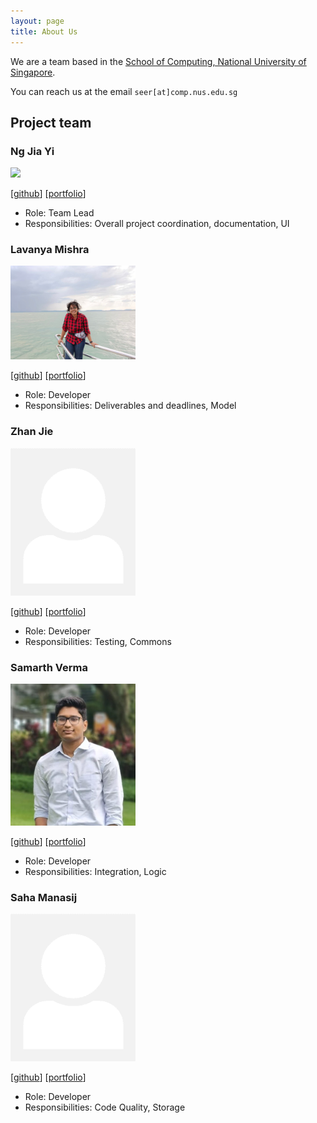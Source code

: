 ```yaml
---
layout: page
title: About Us
---
```


We are a team based in the [School of Computing, National University of Singapore](http://www.comp.nus.edu.sg).

You can reach us at the email `seer[at]comp.nus.edu.sg`

## Project team

### Ng Jia Yi

<img src="images/gremmyz.png" width="200px">

[[github](https://github.com/gremmyz)]
[[portfolio](team/gremmyz.md)]

* Role: Team Lead
* Responsibilities: Overall project coordination, documentation, UI

### Lavanya Mishra

<img src="images/Lavanya2.png" width="200px">

[[github](https://github.com/Lava-Iris)]
[[portfolio](team/lava-iris.md)]

* Role: Developer
* Responsibilities: Deliverables and deadlines, Model

### Zhan Jie

<img src="images/johndoe.png" width="200px">

[[github](https://github.com/salty-flower)] 
[[portfolio](team/johndoe.md)]

* Role: Developer
* Responsibilities: Testing, Commons

### Samarth Verma

<img src="images/vsamarth.png" width="200px">

[[github](https://github.com/vsamarth)]
[[portfolio](team/vsamarth.md)]

* Role: Developer
* Responsibilities: Integration, Logic

### Saha Manasij

<img src="images/johndoe.png" width="200px">

[[github](http://github.com/Saha9616)]
[[portfolio](team/johndoe.md)]

* Role: Developer
* Responsibilities: Code Quality, Storage
